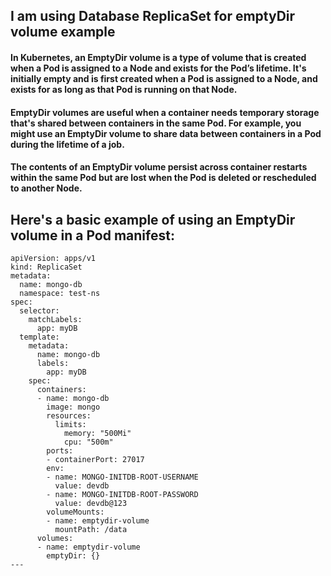 ## I am using Database ReplicaSet for emptyDir volume example

#### In Kubernetes, an EmptyDir volume is a type of volume that is created when a Pod is assigned to a Node and exists for the Pod’s lifetime. It's initially empty and is first created when a Pod is assigned to a Node, and exists for as long as that Pod is running on that Node.

#### EmptyDir volumes are useful when a container needs temporary storage that's shared between containers in the same Pod. For example, you might use an EmptyDir volume to share data between containers in a Pod during the lifetime of a job.

#### The contents of an EmptyDir volume persist across container restarts within the same Pod but are lost when the Pod is deleted or rescheduled to another Node.

## Here's a basic example of using an EmptyDir volume in a Pod manifest:

```
apiVersion: apps/v1
kind: ReplicaSet
metadata:
  name: mongo-db
  namespace: test-ns
spec:
  selector:
    matchLabels:
      app: myDB
  template:
    metadata:
      name: mongo-db
      labels:
        app: myDB
    spec:
      containers:
      - name: mongo-db
        image: mongo
        resources:
          limits:
            memory: "500Mi"
            cpu: "500m"
        ports:
        - containerPort: 27017
        env:
        - name: MONGO-INITDB-ROOT-USERNAME
          value: devdb
        - name: MONGO-INITDB-ROOT-PASSWORD
          value: devdb@123
        volumeMounts:
        - name: emptydir-volume
          mountPath: /data
      volumes:
      - name: emptydir-volume
        emptyDir: {}
---
